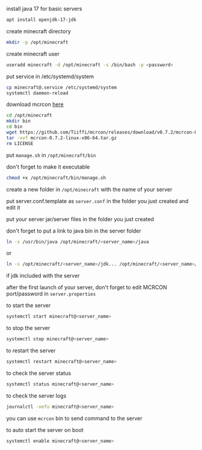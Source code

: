 install java 17 for basic servers
```bash
apt install openjdk-17-jdk
```

create minecraft directory
```bash
mkdir -p /opt/minecraft
```

create minecraft user
```bash
useradd minecraft -d /opt/minecraft -s /bin/bash -p <password>
```

put service in /etc/systemd/system

```bash
cp minecraft@.service /etc/systemd/system
systemctl daemon-reload
```

download mcrcon [here](https://github.com/Tiiffi/mcrcon/releases/download/v0.7.2/mcrcon-0.7.2-linux-x86-64.tar.gz)

```bash
cd /opt/minecraft
mkdir bin
cd bin
wget https://github.com/Tiiffi/mcrcon/releases/download/v0.7.2/mcrcon-0.7.2-linux-x86-64.tar.gz
tar -xvf mcrcon-0.7.2-linux-x86-64.tar.gz
rm LICENSE
```

put `manage.sh` in `/opt/minecraft/bin`

don't forget to make it executable

```bash
chmod +x /opt/minecraft/bin/manage.sh
```

create a new folder in `/opt/minecraft` with the name of your server

put server.conf.template as `server.conf` in the folder you just created and edit it

put your server jar/server files in the folder you just created

don't forget to put a link to java bin in the server folder

```bash
ln -s /usr/bin/java /opt/minecraft/<server_name>/java
```
or
```bash
ln -s /opt/minecraft/<server_name>/jdk... /opt/minecraft/<server_name>/java
```
if jdk included with the server

after the first launch of your server, don't forget to edit MCRCON port/password in `server.properties`

to start the server

```bash
systemctl start minecraft@<server_name>
```

to stop the server

```bash
systemctl stop minecraft@<server_name>
```

to restart the server

```bash
systemctl restart minecraft@<server_name>
```

to check the server status

```bash
systemctl status minecraft@<server_name>
```

to check the server logs

```bash
journalctl -xefu minecraft@<server_name>
```

you can use `mcrcon` bin to send command to the server

to auto start the server on boot

```bash
systemctl enable minecraft@<server_name>
```
